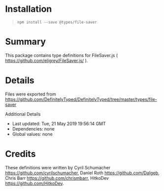 # Installation
> `npm install --save @types/file-saver`

# Summary
This package contains type definitions for FileSaver.js ( https://github.com/eligrey/FileSaver.js/ ).

# Details
Files were exported from https://github.com/DefinitelyTyped/DefinitelyTyped/tree/master/types/file-saver

Additional Details
 * Last updated: Tue, 21 May 2019 19:56:14 GMT
 * Dependencies: none
 * Global values: none

# Credits
These definitions were written by Cyril Schumacher <https://github.com/cyrilschumacher>, Daniel Roth <https://github.com/DaIgeb>, Chris Barr <https://github.com/chrismbarr>, HitkoDev <https://github.com/HitkoDev>.
